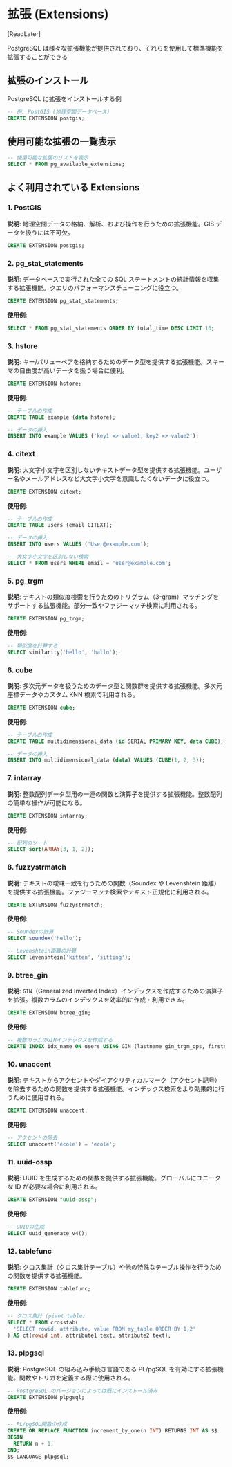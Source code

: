# 拡張 (Extensions)

[ReadLater]

PostgreSQL は様々な拡張機能が提供されており、それらを使用して標準機能を拡張することができる

## 拡張のインストール

PostgreSQL に拡張をインストールする例

```sql
-- 例: PostGIS (地理空間データベース)
CREATE EXTENSION postgis;
```

## 使用可能な拡張の一覧表示

```sql
-- 使用可能な拡張のリストを表示
SELECT * FROM pg_available_extensions;
```

## よく利用されている Extensions

### 1. PostGIS

**説明**: 地理空間データの格納、解析、および操作を行うための拡張機能。GIS データを扱うには不可欠。

```sql
CREATE EXTENSION postgis;
```

### 2. pg_stat_statements

**説明**: データベースで実行された全ての SQL ステートメントの統計情報を収集する拡張機能。クエリのパフォーマンスチューニングに役立つ。

```sql
CREATE EXTENSION pg_stat_statements;
```

**使用例**:

```sql
SELECT * FROM pg_stat_statements ORDER BY total_time DESC LIMIT 10;
```

### 3. hstore

**説明**: キー/バリューペアを格納するためのデータ型を提供する拡張機能。スキーマの自由度が高いデータを扱う場合に便利。

```sql
CREATE EXTENSION hstore;
```

**使用例**:

```sql
-- テーブルの作成
CREATE TABLE example (data hstore);

-- データの挿入
INSERT INTO example VALUES ('key1 => value1, key2 => value2');
```

### 4. citext

**説明**: 大文字小文字を区別しないテキストデータ型を提供する拡張機能。ユーザー名やメールアドレスなど大文字小文字を意識したくないデータに役立つ。

```sql
CREATE EXTENSION citext;
```

**使用例**:

```sql
-- テーブルの作成
CREATE TABLE users (email CITEXT);

-- データの挿入
INSERT INTO users VALUES ('User@example.com');

-- 大文字小文字を区別しない検索
SELECT * FROM users WHERE email = 'user@example.com';
```

### 5. pg_trgm

**説明**: テキストの類似度検索を行うためのトリグラム（3-gram）マッチングをサポートする拡張機能。部分一致やファジーマッチ検索に利用される。

```sql
CREATE EXTENSION pg_trgm;
```

**使用例**:

```sql
-- 類似度を計算する
SELECT similarity('hello', 'hallo');
```

### 6. cube

**説明**: 多次元データを扱うためのデータ型と関数群を提供する拡張機能。多次元座標データやカスタム KNN 検索で利用される。

```sql
CREATE EXTENSION cube;
```

**使用例**:

```sql
-- テーブルの作成
CREATE TABLE multidimensional_data (id SERIAL PRIMARY KEY, data CUBE);

-- データの挿入
INSERT INTO multidimensional_data (data) VALUES (CUBE(1, 2, 3));
```

### 7. intarray

**説明**: 整数配列データ型用の一連の関数と演算子を提供する拡張機能。整数配列の簡単な操作が可能になる。

```sql
CREATE EXTENSION intarray;
```

**使用例**:

```sql
-- 配列のソート
SELECT sort(ARRAY[3, 1, 2]);
```

### 8. fuzzystrmatch

**説明**: テキストの曖昧一致を行うための関数（Soundex や Levenshtein 距離）を提供する拡張機能。ファジーマッチ検索やテキスト正規化に利用される。

```sql
CREATE EXTENSION fuzzystrmatch;
```

**使用例**:

```sql
-- Soundexの計算
SELECT soundex('hello');

-- Levenshtein距離の計算
SELECT levenshtein('kitten', 'sitting');
```

### 9. btree_gin

**説明**: `GIN`（Generalized Inverted Index）インデックスを作成するための演算子を拡張。複数カラムのインデックスを効率的に作成・利用できる。

```sql
CREATE EXTENSION btree_gin;
```

**使用例**:

```sql
-- 複数カラムのGINインデックスを作成する
CREATE INDEX idx_name ON users USING GIN (lastname gin_trgm_ops, firstname gin_trgm_ops);
```

### 10. unaccent

**説明**: テキストからアクセントやダイアクリティカルマーク（アクセント記号）を除去するための関数を提供する拡張機能。インデックス検索をより効果的に行うために使用される。

```sql
CREATE EXTENSION unaccent;
```

**使用例**:

```sql
-- アクセントの除去
SELECT unaccent('école') = 'ecole';
```

### 11. uuid-ossp

**説明**: UUID を生成するための関数を提供する拡張機能。グローバルにユニークな ID が必要な場合に利用される。

```sql
CREATE EXTENSION "uuid-ossp";
```

**使用例**:

```sql
-- UUIDの生成
SELECT uuid_generate_v4();
```

### 12. tablefunc

**説明**: クロス集計（クロス集計テーブル）や他の特殊なテーブル操作を行うための関数を提供する拡張機能。

```sql
CREATE EXTENSION tablefunc;
```

**使用例**:

```sql
-- クロス集計 (pivot table)
SELECT * FROM crosstab(
  'SELECT rowid, attribute, value FROM my_table ORDER BY 1,2'
) AS ct(rowid int, attribute1 text, attribute2 text);
```

### 13. plpgsql

**説明**: PostgreSQL の組み込み手続き言語である PL/pgSQL を有効にする拡張機能。関数やトリガを定義する際に使用される。

```sql
-- PostgreSQL のバージョンによっては既にインストール済み
CREATE EXTENSION plpgsql;
```

**使用例**:

```sql
-- PL/pgSQL関数の作成
CREATE OR REPLACE FUNCTION increment_by_one(n INT) RETURNS INT AS $$
BEGIN
  RETURN n + 1;
END;
$$ LANGUAGE plpgsql;
```
